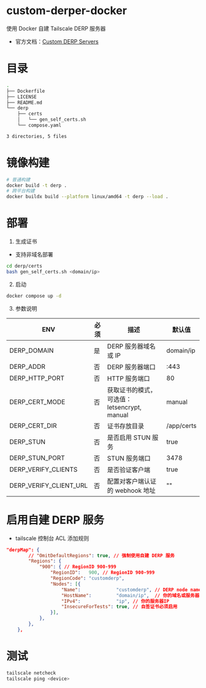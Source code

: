 # custom-derper-docker
使用 Docker 自建 Tailscale DERP 服务器

- 官方文档：[Custom DERP Servers](https://tailscale.com/kb/1118/custom-derp-servers)



# 目录

```bash
.
├── Dockerfile
├── LICENSE
├── README.md
└── derp
    ├── certs
    │   └── gen_self_certs.sh
    └── compose.yaml

3 directories, 5 files
```



# 镜像构建

```bash
# 普通构建
docker build -t derp .
# 跨平台构建
docker buildx build --platform linux/amd64 -t derp --load .

```



# 部署

1. 生成证书

- 支持非域名部署

```bash
cd derp/certs
bash gen_self_certs.sh <domain/ip>
```

2. 启动

```bash
docker compose up -d
```

3. 参数说明

| ENV                    | 必须 | 描述                                        | 默认值     |
| ---------------------- | ---- | ------------------------------------------- | ---------- |
| DERP_DOMAIN            | 是   | DERP 服务器域名或 IP                        | domain/ip  |
| DERP_ADDR              | 否   | DERP 服务器端口                             | :443       |
| DERP_HTTP_PORT         | 否   | HTTP 服务端口                               | 80         |
| DERP_CERT_MODE         | 否   | 获取证书的模式，可选值：letsencrypt, manual | manual     |
| DERP_CERT_DIR          | 否   | 证书存放目录                                | /app/certs |
| DERP_STUN              | 否   | 是否启用 STUN 服务                          | true       |
| DERP_STUN_PORT         | 否   | STUN 服务端口                               | 3478       |
| DERP_VERIFY_CLIENTS    | 否   | 是否验证客户端                              | true       |
| DERP_VERIFY_CLIENT_URL | 否   | 配置对客户端认证的 webhook 地址             | ""         |



# 启用自建 DERP 服务

- tailscale 控制台 ACL 添加规则

```json
"derpMap": {
		// "OmitDefaultRegions": true, // 强制使用自建 DERP 服务
		"Regions": {
			"900": { // RegionID 900-999
				"RegionID":   900, // RegionID 900-999
				"RegionCode": "customderp",
				"Nodes": [{
					"Name":             "customderp", // DERP node name
					"HostName":         "domain/ip",  // 你的域名或服务器IP
					"IPv4":             "ip", // 你的服务器IP
					"InsecureForTests": true, // 自签证书必须启用
				}],
			},
		},
	},
```



# 测试

```bash
tailscale netcheck
tailscale ping <device>
```

